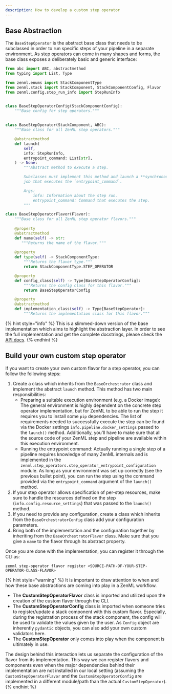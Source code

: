 ```yaml
---
description: How to develop a custom step operator
---
```


## Base Abstraction

The `BaseStepOperator` is the abstract base class that needs to be subclassed 
in order to run specific steps of your pipeline in a separate environment. As 
step operators can come in many shapes and forms, the base class exposes a 
deliberately basic and generic interface:

```python
from abc import ABC, abstractmethod
from typing import List, Type

from zenml.enums import StackComponentType
from zenml.stack import StackComponent, StackComponentConfig, Flavor
from zenml.config.step_run_info import StepRunInfo


class BaseStepOperatorConfig(StackComponentConfig):
    """Base config for step operators."""
   
    
class BaseStepOperator(StackComponent, ABC):
    """Base class for all ZenML step operators."""

    @abstractmethod
    def launch(
        self,
        info: StepRunInfo,
        entrypoint_command: List[str],
    ) -> None:
        """Abstract method to execute a step.

        Subclasses must implement this method and launch a **synchronous**
        job that executes the `entrypoint_command`.

        Args:
            info: Information about the step run.
            entrypoint_command: Command that executes the step.
        """

class BaseStepOperatorFlavor(Flavor):
    """Base class for all ZenML step operator flavors."""
    
    @property
    @abstractmethod
    def name(self) -> str:
       """Returns the name of the flavor."""
    
    @property
    def type(self) -> StackComponentType:
        """Returns the flavor type."""
        return StackComponentType.STEP_OPERATOR

    @property
    def config_class(self) -> Type[BaseStepOperatorConfig]:
        """Returns the config class for this flavor."""
        return BaseStepOperatorConfig

    @property
    @abstractmethod
    def implementation_class(self) -> Type[BaseStepOperator]:
        """Returns the implementation class for this flavor."""
```

{% hint style="info" %}
This is a slimmed-down version of the base implementation which aims to 
highlight the abstraction layer. In order to see the full implementation 
and get the complete docstrings, please check the [API docs](https://apidocs.zenml.io/latest/api_docs/step_operators/#zenml.step_operators.base_step_operator.BaseStepOperator).
{% endhint %}

## Build your own custom step operator

If you want to create your own custom flavor for a step operator, you can 
follow the following steps:

1. Create a class which inherits from the `BaseOrchestrator` class and 
implement the abstract `launch` method. This method has two main 
responsibilities:
      * Preparing a suitable execution environment (e.g. a Docker image): The 
   general environment is highly dependent on the concrete step operator 
   implementation, but for ZenML to be able to run the step it requires you to 
   install some `pip` dependencies. The list of requirements needed to 
   successfully execute the step can be found via the Docker settings
   `info.pipeline.docker_settings` passed to the `launch()` method.
   Additionally, you'll have to make sure that all the 
   source code of your ZenML step and pipeline are available within this 
   execution environment.
      * Running the entrypoint command: Actually running a single step of a 
   pipeline requires knowledge of many ZenML internals and is implemented in 
   the `zenml.step_operators.step_operator_entrypoint_configuration` module.
   As long as your environment  was set up correctly (see the previous bullet 
   point), you can run the step using the command provided via the 
   `entrypoint_command` argument of the `launch()` method.
2. If your step operator allows specification of per-step resources, make sure
   to handle the resources defined on the step (`info.config.resource_settings`) that
   was passed to the `launch()` method.
3. If you need to provide any configuration, create a class which inherits 
from the `BaseOrchestratorConfig` class add your configuration parameters.
4. Bring both of the implementation and the configuration together by inheriting
from the `BaseOrchestratorFlavor` class. Make sure that you give a `name`
to the flavor through its abstract property.

Once you are done with the implementation, you can register it through the CLI 
as:

```shell
zenml step-operator flavor register <SOURCE-PATH-OF-YOUR-STEP-OPERATOR-CLASS-FLAVOR>
```

{% hint style="warning" %}
It is important to draw attention to when and how these base abstractions are 
coming into play in a ZenML workflow.

- The **CustomStepOperatorFlavor** class is imported and utilized upon the 
creation of the custom flavor through the CLI.
- The **CustomStepOperatorConfig** class is imported when someone tries to 
register/update a stack component with this custom flavor. Especially, 
during the registration process of the stack component, the config will be used 
to validate the values given by the user. As `Config` object are inherently 
`pydantic` objects, you can also add your own custom validators here.
- The **CustomStepOperator** only comes into play when the component is 
ultimately in use. 

The design behind this interaction lets us separate the configuration of the 
flavor from its implementation. This way we can register flavors and components 
even when the major dependencies behind their implementation are not installed
in our local setting (assuming the `CustomStepOperatorFlavor` and the 
`CustomStepOperatorConfig` are implemented in a different module/path than
the actual `CustomStepOperator`).
{% endhint %}
